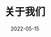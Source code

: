 ---
icon: quote
title: 关于我们
date: 2022-05-15
# category:

tag:
  - 关于
# isOriginal: true
# article: false
star: true
---